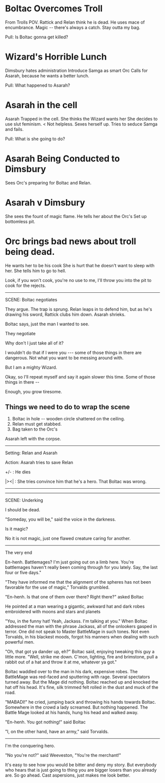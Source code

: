 
# Boltac Overcomes Troll

From Trolls POV.
Rattick and Relan think he is dead. 
He uses mace of encumbrance. 
Magic -- there's always a catch.
Stay outta my bag. 

Pull: Is Boltac gonna get killed?

# Wizard's Horrible Lunch

Dimsbury hates administration
Introduce Samga as smart Orc
Calls for Asarah, because he wants a better lunch. 

Pull: What happened to Asarah?

# Asarah in the cell

Asarah Trapped in the cell. 
She thinks the Wizard wants her
She decides to use slut feminism. < Not helpless. 
Sexes herself up. 
Tries to seduce Samga and fails. 

Pull: What is she going to do?

# Asarah Being Conducted to Dimsbury

Sees Orc's preparing for Boltac and Relan.

# Asarah v Dimsbury

She sees the fount of magic flame. 
He tells her about the Orc's
Set up bottomless pit. 

# Orc brings bad news about troll being dead. 


He wants her to be his cook
She is hurt that he doesn't want to sleep with her. 
She tells him to go to hell. 



Look, if you won't cook, you're no use to me, I'll throw you into the pit to cook for the rejects. 

-------

SCENE: Boltac negotiates

They argue. The trap is sprung. Relan leaps in to defend him, but as he's drawing his sword, Rattick clubs him down. Asarah shrieks.

Boltac says, just the man I wanted to see. 

They negotiate

Why don't I just take all of it? 

I wouldn't do that if I were you --- some of those things in there are dangerous. Not what you want to be messing around with. 

But I am a mighty Wizard. 

Okay, so I'll repeat myself and say it again slower this time. Some of those things in there --

Enough, you grow tiresome.


## Things we need to do to wrap the scene

1) Boltac in hole -- wooden circle shattered on the ceiling. 
2) Relan must get stabbed.
3) Bag taken to the Orc's 

Asarah left with the corpse. 

---

Setting: Relan and Asarah

Action: Asarah tries to save Relan

+/- : He dies

|><| : She tries convince him that he's a hero. That Boltac was wrong. 

---


----------

SCENE: Underking

I should be dead.

"Someday, you will be," said the voice in the darkness. 

Is it magic?

No it is not magic, just one flawed creature caring for another. 


----------


The very end

En-henh. Battlemages? I'm just going out on a limb here. You're battlemages haven't really been coming through for you lately. Say, the last four or five days."

"They have informed me that the alignment of the spheres has not been favorable for the use of magic," Torvalds grumbled.



"En-henh. Is that one of them over there? Right there?" asked Boltac

He pointed at a man wearing a gigantic, awkward hat and dark robes embroidered with moons and stars and planets

"You, in the funny hat! Yeah, Jackass. I'm talking at you." When Boltac addressed the man with the phrase Jackass, all of the onlookers gasped in terror. One did not speak to Master BattleMage in such tones. Not even Torvalds, in his blackest moods, forgot his manners when dealing with such powerful men. 

"Oh, that got ya dander up, eh?" Boltac said, enjoying tweaking this guy a little more. "Well, strike me down. C'mon, lighting, fire and brimstone, pull a rabbit out of a hat and throw it at me, whatever ya got."

Boltac waddled over to the man in his dark, expensive robes. The BattleMage was red-faced and sputtering with rage. Several spectators turned away. But the Mage did nothing. Boltac reached up and knocked the hat off his head. It's fine, silk trimmed felt rolled in the dust and muck of the road. 

"MABADI!" he cried, jumping back and throwing his hands towards Boltac. Somewhere in the crowd a lady screamed. But nothing happened. The Battle Mage looked at his hands, hung his head and walked away. 

"En-henh. You got nothing!" said Boltac

"I, on the other hand, have an army," said Torvalds. 


----

I'm the conquering hero. 

"No you're not?" said Weeveston, "You're the merchant!"

It's easy to see how you would be bitter and deny my story. But everybody who hears that is just going to thing you are bigger losers than you already are. So go ahead. Cast aspersions, just makes me look better. 

